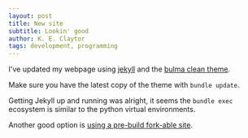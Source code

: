 ```yaml
---
layout: post
title: New site
subtitle: Lookin' good
author: K. E. Claytor
tags: development, programming
---
```


I've updated my webpage using [jekyll](https://jekyllrb.com) and the [bulma clean theme](https://github.com/chrisrhymes/bulma-clean-theme).

Make sure you have the latest copy of the theme with `bundle update`.

Getting Jekyll up and running was alright, it seems the `bundle exec` ecosystem is similar to the python virtual environments.

Another good option is [using a pre-build fork-able site](https://github.com/barryclark/jekyll-now).
